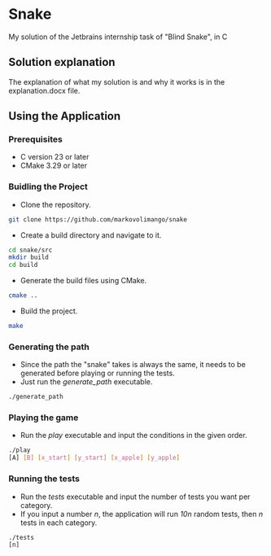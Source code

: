 # Snake

My solution of the Jetbrains internship task of "Blind Snake", in C

## Solution explanation

The explanation of what my solution is and why it works is in the explanation.docx file.

## Using the Application

### Prerequisites

- C version 23 or later
- CMake 3.29 or later

### Buidling the Project

- Clone the repository.

```bash
git clone https://github.com/markovolimango/snake
```

- Create a build directory and navigate to it.

```bash
cd snake/src
mkdir build
cd build
```

- Generate the build files using CMake.

```bash
cmake ..
```

- Build the project.

```bash
make
```

### Generating the path

- Since the path the "snake" takes is always the same, it needs to be generated before playing or running the tests.
- Just run the *generate_path* executable.

```bash
./generate_path
```

### Playing the game

- Run the *play* executable and input the conditions in the given order.

```bash
./play
[A] [B] [x_start] [y_start] [x_apple] [y_apple]
```

### Running the tests

- Run the *tests* executable and input the number of tests you want per category.
- If you input a number *n*, the application will run *10n* random tests, then *n* tests in each category.

```bash
./tests
[n]
```
